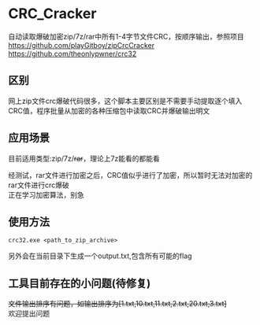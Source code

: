 # CRC_Cracker
自动读取爆破加密zip/7z/rar中所有1-4字节文件CRC，按顺序输出，参照项目
<br /> https://github.com/playGitboy/zipCrcCracker <br />
https://github.com/theonlypwner/crc32

## 区别
网上zip文件crc爆破代码很多，这个脚本主要区别是不需要手动提取逐个填入CRC值，程序批量从加密的各种压缩包中读取CRC并爆破输出明文

## 应用场景
目前适用类型:zip/7z/~~rar~~，理论上7z能看的都能看    

经测试，rar文件进行加密之后，CRC值似乎进行了加密，所以暂时无法对加密的rar文件进行crc爆破  
正在学习加密算法，别急

## 使用方法
```
crc32.exe <path_to_zip_archive>
```
另外会在当前目录下生成一个output.txt,包含所有可能的flag

## 工具目前存在的小问题(待修复)
~~文件输出排序有问题，如输出排序为[1.txt,10.txt,11.txt,2.txt,20.txt,3.txt]~~  
欢迎提出问题

